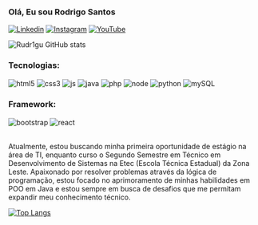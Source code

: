 ### Olá, Eu sou Rodrigo Santos

[![Linkedin](https://img.shields.io/badge/LinkedIn-0077B5?style=for-the-badge&logo=linkedin&logoColor=white)](https://linkedin.com/in/rudr1gu) [![Instagram](https://img.shields.io/badge/Instagram-E4405F?style=for-the-badge&logo=instagram&logoColor=white)](https://instagram.com/rudr1gu)
[![YouTube](https://img.shields.io/badge/YouTube-FF0000?style=for-the-badge&logo=youtube&logoColor=white)](https://www.youtube.com/@rudr1gu)

![Rudr1gu GitHub stats](https://github-readme-stats.vercel.app/api?username=Rudr1gu&show_icons=true&theme=radical)

### Tecnologias:

<div style="display: inline_block">
<img align="center" alt="html5" src="https://img.shields.io/badge/HTML5-E34F26?style=for-the-badge&logo=html5&logoColor=white">
<img align="center" alt="css3" src="https://img.shields.io/badge/CSS3-1572B6?style=for-the-badge&logo=css3&logoColor=white">
<img align="center" alt="js" src="https://img.shields.io/badge/JavaScript-323330?style=for-the-badge&logo=javascript&logoColor=F7DF1E">

<img align="center" alt="java" src="https://img.shields.io/badge/Java-ED8B00?style=for-the-badge&logo=openjdk&logoColor=white">
<img align="center" alt="php" src="https://img.shields.io/badge/PHP-777BB4?style=for-the-badge&logo=php&logoColor=white">
<img align="center" alt="node" src="https://img.shields.io/badge/Node.js-43853D?style=for-the-badge&logo=node.js&logoColor=white">
<img align="center" alt="python" src="https://img.shields.io/badge/Python-3776AB?style=for-the-badge&logo=python&logoColor=white">
<img align="center" alt="mySQL" src="https://img.shields.io/badge/MySQL-00000F?style=for-the-badge&logo=mysql&logoColor=white">

</div>

### Framework:

<div style="display: inline_block">
<img align="center" alt="bootstrap" src="https://img.shields.io/badge/Bootstrap-563D7C?style=for-the-badge&logo=bootstrap&logoColor=white">
<img align="center" alt="react" src="https://img.shields.io/badge/React-20232A?style=for-the-badge&logo=react&logoColor=61DAFB">
</div> <br>

Atualmente, estou buscando minha primeira oportunidade de estágio na área de TI, enquanto curso o Segundo Semestre em Técnico em Desenvolvimento de Sistemas na Etec (Escola Técnica Estadual) da Zona Leste. Apaixonado por resolver problemas através da lógica de programação, estou focado no aprimoramento de minhas habilidades em POO em Java e estou sempre em busca de desafios que me permitam expandir meu conhecimento técnico.

[![Top Langs](https://github-readme-stats.vercel.app/api/top-langs/?username=Rudr1gu)](https://github.com/Rudr1gu)
